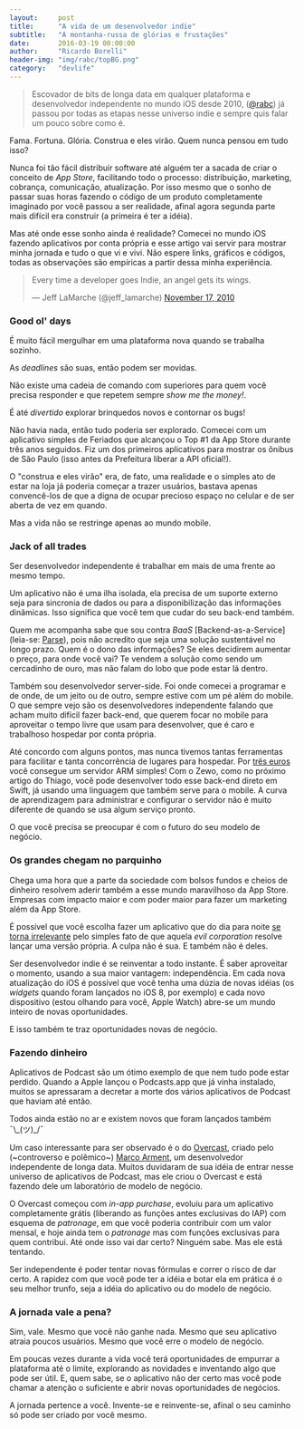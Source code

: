 ```yaml
---
layout:     post
title:      "A vida de um desenvolvedor indie"
subtitle:   "A montanha-russa de glórias e frustações"
date:       2016-03-19 00:00:00
author:     "Ricardo Borelli"
header-img: "img/rabc/topBG.png"
category:   "devlife"
---
```

> Escovador de bits de longa data em qualquer plataforma e desenvolvedor independente no mundo iOS desde 2010, ([@rabc](https://twitter.com/rabc)) já passou por todas as etapas nesse universo indie e sempre quis falar um pouco sobre como é.

Fama. Fortuna. Glória. Construa e eles virão. Quem nunca pensou em tudo isso?

Nunca foi tão fácil distribuir software até alguém ter a sacada de criar o conceito de _App Store_, facilitando todo o processo: distribuição, marketing, cobrança, comunicação, atualização. Por isso mesmo que o sonho de passar suas horas fazendo o código de um produto completamente imaginado por você passou a ser realidade, afinal agora segunda parte mais difícil era construir (a primeira é ter a idéia).

Mas até onde esse sonho ainda é realidade? Comecei no mundo iOS fazendo aplicativos por conta própria e esse artigo vai servir para mostrar minha jornada e tudo o que vi e vivi. Não espere links, gráficos e códigos, todas as observações são empíricas a partir dessa minha experiência.

<blockquote class="twitter-tweet" data-lang="en"><p lang="en" dir="ltr">Every time a developer goes Indie, an angel gets its wings.</p>&mdash; Jeff LaMarche (@jeff_lamarche) <a href="https://twitter.com/jeff_lamarche/status/4944001086001152">November 17, 2010</a></blockquote>
<script async src="//platform.twitter.com/widgets.js" charset="utf-8"></script>

### Good ol' days

É muito fácil mergulhar em uma plataforma nova quando se trabalha sozinho. 

As _deadlines_ são suas, então podem ser movidas.

Não existe uma cadeia de comando com superiores para quem você precisa responder e que repetem sempre _show me the money!_.

É até _divertido_ explorar brinquedos novos e contornar os bugs!

Não havia nada, então tudo poderia ser explorado. Comecei com um aplicativo simples de Feriados que alcançou o Top #1 da App Store durante três anos seguidos. Fiz um dos primeiros aplicativos para mostrar os ônibus de São Paulo (isso antes da Prefeitura liberar a API oficial!).

O "construa e eles virão" era, de fato, uma realidade e o simples ato de estar na loja já poderia começar a trazer usuários, bastava apenas convencê-los de que a digna de ocupar precioso espaço no celular e de ser aberta de vez em quando.

Mas a vida não se restringe apenas ao mundo mobile.

### Jack of all trades

Ser desenvolvedor independente é trabalhar em mais de uma frente ao mesmo tempo.

Um aplicativo não é uma ilha isolada, ela precisa de um suporte externo seja para sincronia de dados ou para a disponibilização das informações dinâmicas. Isso significa que você tem que cudar do seu back-end também.

Quem me acompanha sabe que sou contra _BaaS_ [Backend-as-a-Service] (leia-se: [Parse](http://www.parse.com/)), pois não acredito que seja uma solução sustentável no longo prazo. Quem é o dono das informações? Se eles decidirem aumentar o preço, para onde você vai? Te vendem a solução como sendo um cercadinho de ouro, mas não falam do lobo que pode estar lá dentro.

Também sou desenvolvedor server-side. Foi onde comecei a programar e de onde, de um jeito ou de outro, sempre estive com um pé além do mobile. O que sempre vejo são os desenvolvedores independente falando que acham muito difícil fazer back-end, que querem focar no mobile para aproveitar o tempo livre que usam para desenvolver, que é caro e trabalhoso hospedar por conta própria.

Até concordo com alguns pontos, mas nunca tivemos tantas ferramentas para facilitar e tanta concorrência de lugares para hospedar. Por [três euros](https://www.scaleway.com/pricing/) você consegue um servidor ARM simples! Com o Zewo, como no próximo artigo do Thiago, você pode desenvolver todo esse back-end direto em Swift, já usando uma linguagem que também serve para o mobile. A curva de aprendizagem para administrar e configurar o servidor não é muito diferente de quando se usa algum serviço pronto.

O que você precisa se preocupar é com o futuro do seu modelo de negócio.

### Os grandes chegam no parquinho

Chega uma hora que a parte da sociedade com bolsos fundos e cheios de dinheiro resolvem aderir também a esse mundo maravilhoso da App Store. Empresas com impacto maior e com poder maior para fazer um marketing além da App Store.

É possível que você escolha fazer um aplicativo que do dia para noite [se torna irrelevante](https://medium.com/swlh/how-my-app-became-irrelevant-overnight-7d29a950c05) pelo simples fato de que aquela _evil corporation_ resolve lançar uma versão própria. A culpa não é sua. E também não é deles.

Ser desenvolvedor indie é se reinventar a todo instante. É saber aproveitar o momento, usando a sua maior vantagem: independência. Em cada nova atualização do iOS é possível que você tenha uma dúzia de novas idéias (os _widgets_ quando foram lançados no iOS 8, por exemplo) e cada novo dispositivo (estou olhando para você, Apple Watch) abre-se um mundo inteiro de novas oportunidades.

E isso também te traz oportunidades novas de negócio.

### Fazendo dinheiro

Aplicativos de Podcast são um ótimo exemplo de que nem tudo pode estar perdido. Quando a Apple lançou o Podcasts.app que já vinha instalado, muitos se apressaram a decretar a morte dos vários aplicativos de Podcast que haviam até então. 

Todos ainda estão no ar e existem novos que foram lançados também ¯\\\_(ツ)\_/¯

Um caso interessante para ser observado é o do [Overcast](https://overcast.fm/), criado pelo (~controverso e polêmico~) [Marco Arment](http://twitter.com/marcoarment), um desenvolvedor independente de longa data. Muitos duvidaram de sua idéia de entrar nesse universo de aplicativos de Podcast, mas ele criou o Overcast e está fazendo dele um laboratório de modelo de negócio.

O Overcast começou com _in-app purchase_, evoluiu para um aplicativo completamente grátis (liberando as funções antes exclusivas do IAP) com esquema de _patronage_, em que você poderia contribuir com um valor mensal, e hoje ainda tem o _patronage_ mas com funções exclusivas para quem contribui. Até onde isso vai dar certo? Ninguém sabe. Mas ele está tentando.

Ser independente é poder tentar novas fórmulas e correr o risco de dar certo. A rapidez com que você pode ter a idéia e botar ela em prática é o seu melhor trunfo, seja a idéia do aplicativo ou do modelo de negócio.

### A jornada vale a pena?

Sim, vale. Mesmo que você não ganhe nada. Mesmo que seu aplicativo atraia poucos usuários. Mesmo que você erre o modelo de negócio.

Em poucas vezes durante a vida você terá oportunidades de empurrar a plataforma até o limite, explorando as novidades e inventando algo que pode ser útil. E, quem sabe, se o aplicativo não der certo mas você pode chamar a atenção o suficiente e abrir novas oportunidades de negócios.

A jornada pertence a você. Invente-se e reinvente-se, afinal o seu caminho só pode ser criado por você mesmo.



